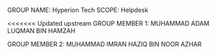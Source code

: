 GROUP NAME: Hyperion Tech
SCOPE: Helpdesk

<<<<<<< Updated upstream
GROUP MEMBER 1: MUHAMMAD ADAM LUQMAN BIN HAMZAH

GROUP MEMBER 2: MUHAMMAD IMRAN HAZIQ BIN NOOR AZHAR

